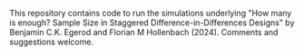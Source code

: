 This repository contains code to run the simulations underlying "How many is enough? Sample Size in Staggered Difference-in-Differences Designs" by Benjamin C.K. Egerod and Florian M Hollenbach (2024).
Comments and suggestions welcome.
